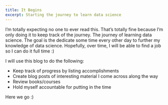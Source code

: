 ```yaml
---
title: It Begins
excerpt: Starting the journey to learn data science
---
```


I’m totally expecting no one to ever read this. That’s totally fine because I’m only doing it to keep track of the journey. The journey of learning data science. The goal is the dedicate some time every other day to further my knowledge of data science. Hopefully, over time, I will be able to find a job so I can do it full time :) 

I will use this blog to do the following:

* Keep track of progress by listing accomplishments 
* Create blog posts of interesting material I come across along the way
* Review books/courses
* Hold myself accountable for putting in the time

Here we go :) 